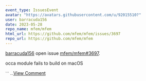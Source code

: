 ```yaml
---
event_type: IssuesEvent
avatar: "https://avatars.githubusercontent.com/u/92015510?"
user: barracuda156
date: 2023-05-28
repo_name: mfem/mfem
html_url: https://github.com/mfem/mfem/issues/3697
repo_url: https://github.com/mfem/mfem
---
```


<a href='https://github.com/barracuda156' target='_blank'>barracuda156</a> open issue <a href='https://github.com/mfem/mfem/issues/3697' target='_blank'>mfem/mfem#3697</a>.

<p>occa module fails to build on macOS</p><small>```...</small><a href='https://github.com/mfem/mfem/issues/3697' target='_blank'>View Comment</a>
